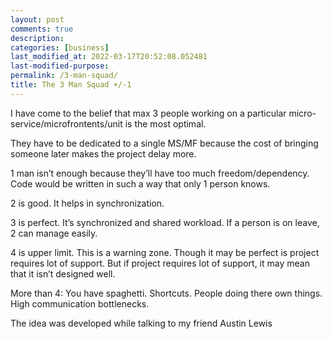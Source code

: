 ```yaml
---
layout: post
comments: true
description:
categories: [business]
last_modified_at: 2022-03-17T20:52:08.052481
last-modified-purpose:
permalink: /3-man-squad/
title: The 3 Man Squad +/-1
---
```


I have come to the belief that max 3 people working on a particular micro-service/microfrontents/unit is the most optimal.

They have to be dedicated to a single MS/MF because the cost of bringing someone later makes the project delay more.

1 man isn’t enough because they’ll have too much freedom/dependency. Code would be written in such a way that only 1 person knows.

2 is good. It helps in synchronization.

3 is perfect. It’s synchronized and shared workload. If a person is on leave, 2 can manage easily.

4 is upper limit. This is a warning zone. Though it may be perfect is project requires lot of support. But if project requires lot of support, it may mean that it isn’t designed well.

More than 4: You have spaghetti. Shortcuts. People doing there own things. High communication bottlenecks.

The idea was developed while talking to my friend Austin Lewis